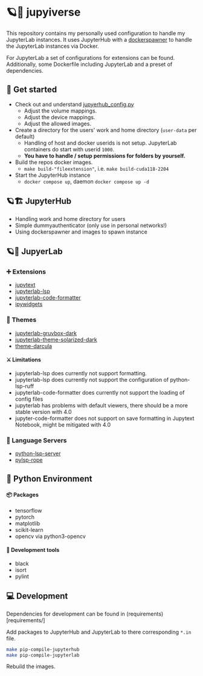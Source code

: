 # 🪐🌚 jupyiverse

This repository contains my personally used configuration to handle my JupyterLab instances.
It uses JupyterHub with a [dockerspawner](https://www.google.com/search?client=firefox-b-d&q=dockerspawner) to handle the JupyterLab instances via Docker.

For JupyterLab a set of configurations for extensions can be found.
Additionally, some Dockerfile including JupyterLab and a preset of dependencies. 

## 🚀 Get started

- Check out and understand [jupyerhub_config.py](jupyterhub/jupyterhub_config.py)
    - Adjust the volume mappings.
    - Adjust the device mappings.
    - Adjust the allowed images.
- Create a directory for the users' work and home directory (`user-data` per default)
    - Handling of host and docker userids is not setup. JupyterLab containers do start with userid `1000`.
    - **You have to handle / setup permissions for folders by yourself.**
- Build the repos docker images.
    - `make build-"fileextension"`, i.e. `make build-cuda118-2204`
- Start the JupyterHub instance
    - `docker compose up`, daemon `docker compose up -d`

## 🪐🏗️ JupyterHub

- Handling work and home directory for users
- Simple dummyauthenticator (only use in personal networks!)
- Using dockerspawner and images to spawn instance

## 🪐🧪 JupyerLab

### ➕ Extensions

- [jupytext](https://github.com/mwouts/jupytext)
- [jupyterlab-lsp](https://github.com/jupyter-lsp/jupyterlab-lsp)
- [jupyterlab-code-formatter](https://github.com/ryantam626/jupyterlab_code_formatter)
- [ipywidgets](https://github.com/jupyter-widgets/ipywidgets)

### 🎨 Themes
- [jupyterlab-gruvbox-dark](https://github.com/IBArbitrary/jupyterlab_gruvbox_dark)
- [jupyterlab-theme-solarized-dark](https://github.com/AllanChain/jupyterlab-theme-solarized-dark)
- [theme-darcula](https://github.com/telamonian/theme-darcula)

#### ⚔️ Limitations

- jupyterlab-lsp does currently not support formatting.
- jupyterlab-lsp does currently not support the configuration of python-lsp-ruff
- jupyterlab-code-formatter does currently not support the loading of config files
- jupyterlab has problems with default viewers, there should be a more stable version with 4.0
- jupyter-code-formatter does not support on save formatting in Jupytext Notebook, might be mitigated with 4.0

### 💬 Language Servers

- [python-lsp-server](https://github.com/python-lsp/python-lsp-server)
- [pylsp-rope](https://github.com/python-rope/pylsp-rope)

## 🐍 Python Environment

#### 📦 Packages

- tensorflow
- pytorch
- matplotlib
- scikit-learn
- opencv via python3-opencv

#### 🚧 Development tools

- black
- isort
- pylint


## 💻 Development

Dependencies for development can be found in (requirements)[requirements/]

Add packages to JupyterHub and JupyterLab to there corresponding `*.in` file.

```bash
make pip-compile-jupyterhub
make pip-compile-jupyterlab
```
Rebuild the images.
